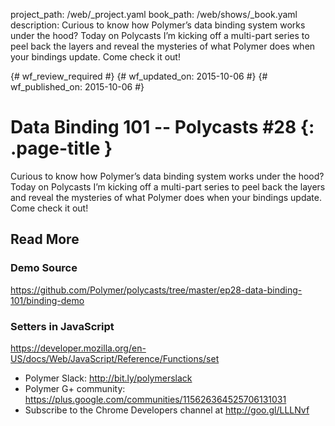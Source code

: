 project_path: /web/_project.yaml
book_path: /web/shows/_book.yaml
description: Curious to know how Polymer’s data binding system works under the hood? Today on Polycasts I’m kicking off a multi-part series to peel back the layers and reveal the mysteries of what Polymer does when your bindings update. Come check it out!

{# wf_review_required #}
{# wf_updated_on: 2015-10-06 #}
{# wf_published_on: 2015-10-06 #}

# Data Binding 101 -- Polycasts #28 {: .page-title }

Curious to know how Polymer’s data binding system works under the hood? Today on Polycasts I’m kicking off a multi-part series to peel back the layers and reveal the mysteries of what Polymer does when your bindings update. Come check it out!

## Read More

### Demo Source
<https://github.com/Polymer/polycasts/tree/master/ep28-data-binding-101/binding-demo>

### Setters in JavaScript
<https://developer.mozilla.org/en-US/docs/Web/JavaScript/Reference/Functions/set>

- Polymer Slack: <http://bit.ly/polymerslack>
- Polymer G+ community: <https://plus.google.com/communities/115626364525706131031>
- Subscribe to the Chrome Developers channel at <http://goo.gl/LLLNvf>
